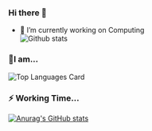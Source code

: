 ### Hi there 👋

<!--
**caigentan/caigentan** is a ✨ _special_ ✨ repository because its `README.md` (this file) appears on your GitHub profile.

Here are some ideas to get you started:

- 🔭 I’m currently working on ...
- 🌱 I’m currently learning ...
- 👯 I’m looking to collaborate on ...
- 🤔 I’m looking for help with ...
- 💬 Ask me about ...
- 📫 How to reach me: ...
- 😄 Pronouns: ...
- ⚡ Fun fact: ...
-->
- 🔭 I’m currently working on Computing  
![Github stats](https://github-readme-stats.vercel.app/api?username=caigentan&theme=highcontrast&show_icons=true&count_private=true)
### 🌱I am...
![Top Languages Card](https://github-readme-stats.vercel.app/api/top-langs/?username=shinokada)  
### ⚡ Working Time...
[![Anurag's GitHub stats](https://github-readme-stats.vercel.app/api?username=caigentan)](https://github.com/anuraghazra/github-readme-stats)
